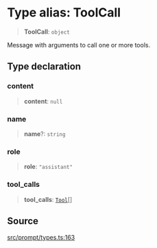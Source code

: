 # Type alias: ToolCall

> **ToolCall**: `object`

Message with arguments to call one or more tools.

## Type declaration

### content

> **content**: `null`

### name

> **name**?: `string`

### role

> **role**: `"assistant"`

### tool\_calls

> **tool\_calls**: [`Tool`](../namespaces/Call/type-aliases/Tool.md)[]

## Source

[src/prompt/types.ts:163](https://github.com/dexaai/llm-tools/blob/f300435/src/prompt/types.ts#L163)
